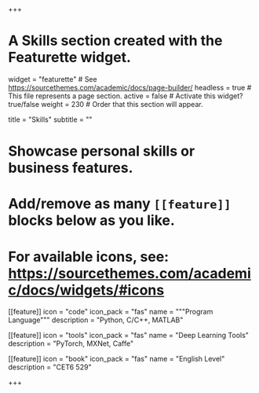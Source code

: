 +++
# A Skills section created with the Featurette widget.
widget = "featurette"  # See https://sourcethemes.com/academic/docs/page-builder/
headless = true  # This file represents a page section.
active = false  # Activate this widget? true/false
weight = 230  # Order that this section will appear.

title = "Skills"
subtitle = ""

# Showcase personal skills or business features.
# 
# Add/remove as many `[[feature]]` blocks below as you like.
# 
# For available icons, see: https://sourcethemes.com/academic/docs/widgets/#icons

[[feature]]
  icon = "code"
  icon_pack = "fas"
  name = """Program Language"""
  description = "Python, C/C++, MATLAB"

[[feature]]
  icon = "tools"
  icon_pack = "fas"
  name = "Deep Learning Tools"
  description = "PyTorch, MXNet, Caffe"  

[[feature]]
  icon = "book"
  icon_pack = "fas"
  name = "English Level"
  description = "CET6 529"

+++
